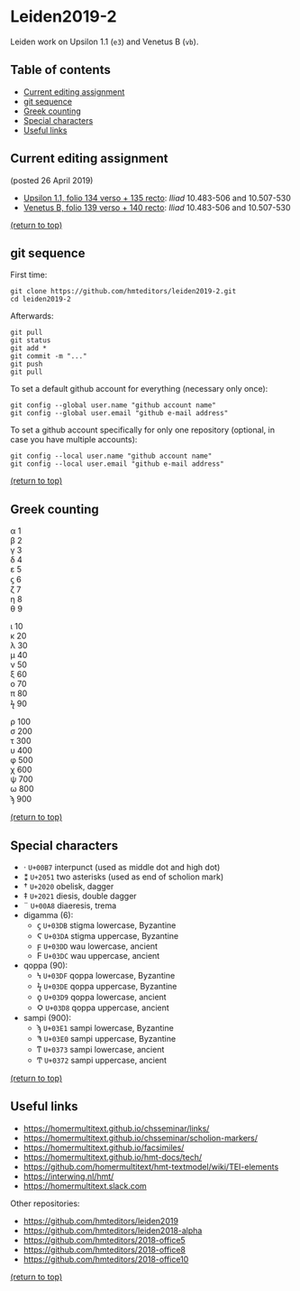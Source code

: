 # Leiden2019-2

Leiden work on Upsilon 1.1 (`e3`) and Venetus B (`vb`).

## Table of contents
* [Current editing assignment](https://github.com/hmteditors/leiden2019-2#current-editing-assignment)
* [git sequence](https://github.com/hmteditors/leiden2019-2#git-sequence)
* [Greek counting](https://github.com/hmteditors/leiden2019-2#greek-counting)
* [Special characters](https://github.com/hmteditors/leiden2019-2#special-characters)
* [Useful links](https://github.com/hmteditors/leiden2019-2#useful-links)

## Current editing assignment
(posted 26 April 2019)

* [Upsilon 1.1, folio 134 verso + 135 recto](http://www.homermultitext.org/ict2/?urn=urn:cite2:hmt:e3bifolio.v1:E3_134v_135r): *Iliad* 10.483-506 and 10.507-530
* [Venetus B, folio 139 verso + 140 recto](http://www.homermultitext.org/ict2/?urn=urn:cite2:hmt:vbbifolio.v1:vb_139v_140r): *Iliad* 10.483-506 and 10.507-530

[(return to top)](https://github.com/hmteditors/leiden2019-2#leiden2019-2)

## git sequence
First time:
```
git clone https://github.com/hmteditors/leiden2019-2.git
cd leiden2019-2
```

Afterwards:
```
git pull
git status
git add *
git commit -m "..."
git push
git pull
```

To set a default github account for everything (necessary only once):
```
git config --global user.name "github account name"
git config --global user.email "github e-mail address"
```

To set a github account specifically for only one repository (optional, in case you have multiple accounts):
```
git config --local user.name "github account name"
git config --local user.email "github e-mail address"
```

[(return to top)](https://github.com/hmteditors/leiden2019-2#leiden2019-2)

## Greek counting
α 1 \
β 2 \
γ 3 \
δ 4 \
ε 5 \
ϛ 6 \
ζ 7 \
η 8 \
θ 9

ι 10 \
κ 20 \
λ 30 \
μ 40 \
ν 50 \
ξ 60 \
ο 70 \
π 80 \
ϟ 90

ρ 100 \
σ 200 \
τ 300 \
υ 400 \
φ 500 \
χ 600 \
ψ 700 \
ω 800 \
ϡ 900

[(return to top)](https://github.com/hmteditors/leiden2019-2#leiden2019-2)

## Special characters
* · `U+00B7` interpunct (used as middle dot and high dot)
* ⁑ `U+2051` two asterisks (used as end of scholion mark)
* † `U+2020` obelisk, dagger
* ‡ `U+2021` diesis, double dagger
* ¨ `U+00A8` diaeresis, trema
* digamma (6):
  * ϛ `U+03DB` stigma lowercase, Byzantine
  * Ϛ `U+03DA` stigma uppercase, Byzantine
  * ϝ `U+03DD` wau lowercase, ancient
  * Ϝ `U+03DC` wau uppercase, ancient
* qoppa (90):
  * Ϟ `U+03DF` qoppa lowercase, Byzantine
  * ϟ `U+03DE` qoppa uppercase, Byzantine
  * ϙ `U+03D9` qoppa lowercase, ancient
  * Ϙ `U+03D8` qoppa uppercase, ancient
* sampi (900):
  * ϡ `U+03E1` sampi lowercase, Byzantine
  * Ϡ `U+03E0` sampi uppercase, Byzantine
  * ͳ `U+0373` sampi lowercase, ancient
  * Ͳ `U+0372` sampi uppercase, ancient

[(return to top)](https://github.com/hmteditors/leiden2019-2#leiden2019-2)

## Useful links
* https://homermultitext.github.io/chsseminar/links/
* https://homermultitext.github.io/chsseminar/scholion-markers/
* https://homermultitext.github.io/facsimiles/
* https://homermultitext.github.io/hmt-docs/tech/
* https://github.com/homermultitext/hmt-textmodel/wiki/TEI-elements
* https://interwing.nl/hmt/
* https://homermultitext.slack.com

Other repositories:
* https://github.com/hmteditors/leiden2019
* https://github.com/hmteditors/leiden2018-alpha
* https://github.com/hmteditors/2018-office5
* https://github.com/hmteditors/2018-office8
* https://github.com/hmteditors/2018-office10

[(return to top)](https://github.com/hmteditors/leiden2019-2#leiden2019-2)
